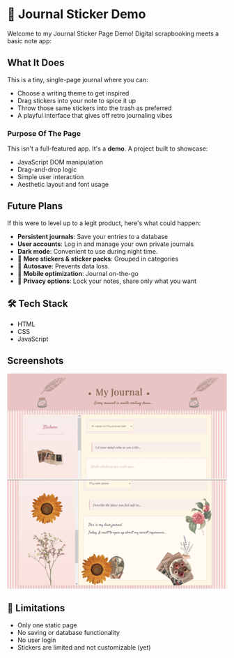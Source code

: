 # 📝 Journal Sticker Demo

Welcome to my Journal Sticker Page Demo! Digital scrapbooking meets a basic note app:

## What It Does

This is a tiny, single-page journal where you can:
- Choose a writing theme to get inspired
- Drag stickers into your note to spice it up
- Throw those same stickers into the trash as preferred 
- A playful interface that gives off retro journaling vibes

### Purpose Of The Page

This isn't a full-featured app. It's a **demo**. A project built to showcase:
- JavaScript DOM manipulation
- Drag-and-drop logic
- Simple user interaction
- Aesthetic layout and font usage

## Future Plans 

If this were to level up to a legit product, here's what could happen:
- **Persistent journals**: Save your entries to a database
- **User accounts**: Log in and manage your own private journals
- **Dark mode**: Convenient to use during night time.
- 🎨 **More stickers & sticker packs**: Grouped in categories
- 💾 **Autosave**: Prevents data loss.
- 📱 **Mobile optimization**: Journal on-the-go
- 🔐 **Privacy options**: Lock your notes, share only what you want

## 🛠 Tech Stack

- HTML
- CSS
- JavaScript

## Screenshots

![Header](./screenshots/journalsc1.PNG)
![The Note](./screenshots/journalsc2.PNG)

## 🚧 Limitations

- Only one static page
- No saving or database functionality
- No user login
- Stickers are limited and not customizable (yet)
